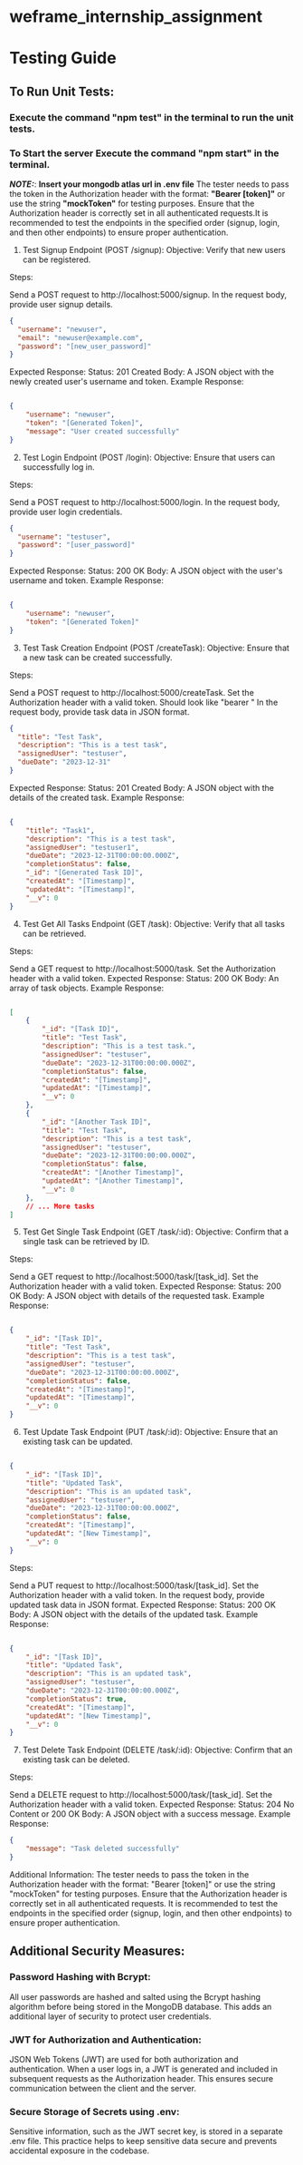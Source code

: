 # weframe_internship_assignment



# Testing Guide

## To Run Unit Tests:

 ### Execute the command **"npm test"** in the terminal to run the unit tests.

 ### To Start the server Execute the command **"npm start"** in the terminal.

**_NOTE:_**: **Insert your mongodb atlas url in .env file** The tester needs to pass the token in the Authorization header with the format: **"Bearer [token]"** or use the string **"mockToken"** for testing purposes.
Ensure that the Authorization header is correctly set in all authenticated requests.It is recommended to test the endpoints in the specified order (signup, login, and then other endpoints) to ensure proper authentication.

1. Test Signup Endpoint (POST /signup):
Objective: Verify that new users can be registered.

Steps:

Send a POST request to http://localhost:5000/signup.
In the request body, provide user signup details.

```json
{
  "username": "newuser",
  "email": "newuser@example.com",
  "password": "[new_user_password]"
}
```


Expected Response:
Status: 201 Created
Body: A JSON object with the newly created user's username and token.
Example Response:
```json

{
    "username": "newuser",
    "token": "[Generated Token]",
    "message": "User created successfully"
}
```
2. Test Login Endpoint (POST /login):
Objective: Ensure that users can successfully log in.

Steps:

Send a POST request to http://localhost:5000/login.
In the request body, provide user login credentials.
```json
{
  "username": "testuser",
  "password": "[user_password]"
}
```

Expected Response:
Status: 200 OK
Body: A JSON object with the user's username and token.
Example Response:
```json

{
    "username": "newuser",
    "token": "[Generated Token]"
}
```
3. Test Task Creation Endpoint (POST /createTask):
Objective: Ensure that a new task can be created successfully.

Steps:

Send a POST request to http://localhost:5000/createTask.
Set the Authorization header with a valid token. Should look like "bearer <token>"
In the request body, provide task data in JSON format.
```json
{
  "title": "Test Task",
  "description": "This is a test task",
  "assignedUser": "testuser",
  "dueDate": "2023-12-31"
}
```
Expected Response:
Status: 201 Created
Body: A JSON object with the details of the created task.
Example Response:
```json

{
    "title": "Task1",
    "description": "This is a test task",
    "assignedUser": "testuser1",
    "dueDate": "2023-12-31T00:00:00.000Z",
    "completionStatus": false,
    "_id": "[Generated Task ID]",
    "createdAt": "[Timestamp]",
    "updatedAt": "[Timestamp]",
    "__v": 0
}
```
4. Test Get All Tasks Endpoint (GET /task):
Objective: Verify that all tasks can be retrieved.

Steps:

Send a GET request to http://localhost:5000/task.
Set the Authorization header with a valid token.
Expected Response:
Status: 200 OK
Body: An array of task objects.
Example Response:
```json

[
    {
        "_id": "[Task ID]",
        "title": "Test Task",
        "description": "This is a test task.",
        "assignedUser": "testuser",
        "dueDate": "2023-12-31T00:00:00.000Z",
        "completionStatus": false,
        "createdAt": "[Timestamp]",
        "updatedAt": "[Timestamp]",
        "__v": 0
    },
    {
        "_id": "[Another Task ID]",
        "title": "Test Task",
        "description": "This is a test task",
        "assignedUser": "testuser",
        "dueDate": "2023-12-31T00:00:00.000Z",
        "completionStatus": false,
        "createdAt": "[Another Timestamp]",
        "updatedAt": "[Another Timestamp]",
        "__v": 0
    },
    // ... More tasks
]
```
5. Test Get Single Task Endpoint (GET /task/:id):
Objective: Confirm that a single task can be retrieved by ID.

Steps:

Send a GET request to http://localhost:5000/task/[task_id].
Set the Authorization header with a valid token.
Expected Response:
Status: 200 OK
Body: A JSON object with details of the requested task.
Example Response:
```json

{
    "_id": "[Task ID]",
    "title": "Test Task",
    "description": "This is a test task",
    "assignedUser": "testuser",
    "dueDate": "2023-12-31T00:00:00.000Z",
    "completionStatus": false,
    "createdAt": "[Timestamp]",
    "updatedAt": "[Timestamp]",
    "__v": 0
}
```
6. Test Update Task Endpoint (PUT /task/:id):
Objective: Ensure that an existing task can be updated.
```json

{
    "_id": "[Task ID]",
    "title": "Updated Task",
    "description": "This is an updated task",
    "assignedUser": "testuser",
    "dueDate": "2023-12-31T00:00:00.000Z",
    "completionStatus": false,
    "createdAt": "[Timestamp]",
    "updatedAt": "[New Timestamp]",
    "__v": 0
}
```
Steps:

Send a PUT request to http://localhost:5000/task/[task_id].
Set the Authorization header with a valid token.
In the request body, provide updated task data in JSON format.
Expected Response:
Status: 200 OK
Body: A JSON object with the details of the updated task.
Example Response:
```json

{
    "_id": "[Task ID]",
    "title": "Updated Task",
    "description": "This is an updated task",
    "assignedUser": "testuser",
    "dueDate": "2023-12-31T00:00:00.000Z",
    "completionStatus": true,
    "createdAt": "[Timestamp]",
    "updatedAt": "[New Timestamp]",
    "__v": 0
}
```
7. Test Delete Task Endpoint (DELETE /task/:id):
Objective: Confirm that an existing task can be deleted.

Steps:

Send a DELETE request to http://localhost:5000/task/[task_id].
Set the Authorization header with a valid token.
Expected Response:
Status: 204 No Content or 200 OK
Body: A JSON object with a success message.
Example Response:

```json
{
    "message": "Task deleted successfully"
}
```
Additional Information:
The tester needs to pass the token in the Authorization header with the format: "Bearer [token]" or use the string "mockToken" for testing purposes.
Ensure that the Authorization header is correctly set in all authenticated requests.
It is recommended to test the endpoints in the specified order (signup, login, and then other endpoints) to ensure proper authentication.

## Additional Security Measures:
### Password Hashing with Bcrypt:
All user passwords are hashed and salted using the Bcrypt hashing algorithm before being stored in the MongoDB database. This adds an additional layer of security to protect user credentials.

### JWT for Authorization and Authentication:
JSON Web Tokens (JWT) are used for both authorization and authentication. When a user logs in, a JWT is generated and included in subsequent requests as the Authorization header. This ensures secure communication between the client and the server.

### Secure Storage of Secrets using .env:
Sensitive information, such as the JWT secret key, is stored in a separate .env file. This practice helps to keep sensitive data secure and prevents accidental exposure in the codebase.
